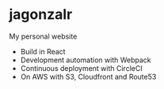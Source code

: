 # jagonzalr
My personal website

- Build in React
- Development automation with Webpack
- Continuous deployment with CircleCI
- On AWS with S3, Cloudfront and Route53
